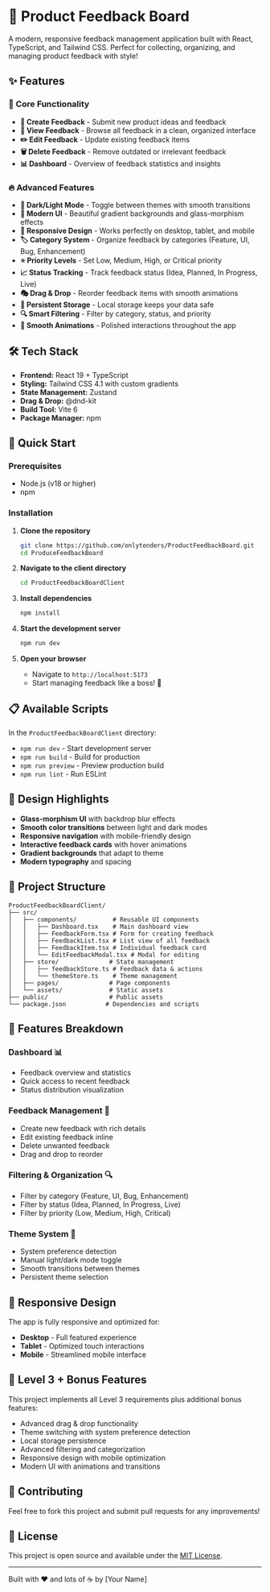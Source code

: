 # 🚀 Product Feedback Board

A modern, responsive feedback management application built with React, TypeScript, and Tailwind CSS. Perfect for collecting, organizing, and managing product feedback with style!

## ✨ Features

### 🎯 Core Functionality
- **📝 Create Feedback** - Submit new product ideas and feedback
- **👀 View Feedback** - Browse all feedback in a clean, organized interface
- **✏️ Edit Feedback** - Update existing feedback items
- **🗑️ Delete Feedback** - Remove outdated or irrelevant feedback
- **📊 Dashboard** - Overview of feedback statistics and insights

### 🔥 Advanced Features
- **🌙 Dark/Light Mode** - Toggle between themes with smooth transitions
- **🎨 Modern UI** - Beautiful gradient backgrounds and glass-morphism effects
- **📱 Responsive Design** - Works perfectly on desktop, tablet, and mobile
- **🏷️ Category System** - Organize feedback by categories (Feature, UI, Bug, Enhancement)
- **⭐ Priority Levels** - Set Low, Medium, High, or Critical priority
- **📈 Status Tracking** - Track feedback status (Idea, Planned, In Progress, Live)
- **🎭 Drag & Drop** - Reorder feedback items with smooth animations
- **💾 Persistent Storage** - Local storage keeps your data safe
- **🔍 Smart Filtering** - Filter by category, status, and priority
- **🎪 Smooth Animations** - Polished interactions throughout the app

## 🛠️ Tech Stack

- **Frontend:** React 19 + TypeScript
- **Styling:** Tailwind CSS 4.1 with custom gradients
- **State Management:** Zustand
- **Drag & Drop:** @dnd-kit
- **Build Tool:** Vite 6
- **Package Manager:** npm

## 🚀 Quick Start

### Prerequisites
- Node.js (v18 or higher)
- npm

### Installation

1. **Clone the repository**
   ```bash
   git clone https://github.com/onlytenders/ProductFeedbackBoard.git
   cd ProduceFeedbackBoard
   ```

2. **Navigate to the client directory**
   ```bash
   cd ProductFeedbackBoardClient
   ```

3. **Install dependencies**
   ```bash
   npm install
   ```

4. **Start the development server**
   ```bash
   npm run dev
   ```

5. **Open your browser**
   - Navigate to `http://localhost:5173`
   - Start managing feedback like a boss! 🎉

## 📋 Available Scripts

In the `ProductFeedbackBoardClient` directory:

- `npm run dev` - Start development server
- `npm run build` - Build for production
- `npm run preview` - Preview production build
- `npm run lint` - Run ESLint

## 🎨 Design Highlights

- **Glass-morphism UI** with backdrop blur effects
- **Smooth color transitions** between light and dark modes
- **Responsive navigation** with mobile-friendly design
- **Interactive feedback cards** with hover animations
- **Gradient backgrounds** that adapt to theme
- **Modern typography** and spacing

## 🔧 Project Structure

```
ProductFeedbackBoardClient/
├── src/
│   ├── components/          # Reusable UI components
│   │   ├── Dashboard.tsx    # Main dashboard view
│   │   ├── FeedbackForm.tsx # Form for creating feedback
│   │   ├── FeedbackList.tsx # List view of all feedback
│   │   ├── FeedbackItem.tsx # Individual feedback card
│   │   └── EditFeedbackModal.tsx # Modal for editing
│   ├── store/              # State management
│   │   ├── feedbackStore.ts # Feedback data & actions
│   │   └── themeStore.ts    # Theme management
│   ├── pages/              # Page components
│   └── assets/             # Static assets
├── public/                 # Public assets
└── package.json           # Dependencies and scripts
```

## 🌟 Features Breakdown

### Dashboard 📊
- Feedback overview and statistics
- Quick access to recent feedback
- Status distribution visualization

### Feedback Management 💬
- Create new feedback with rich details
- Edit existing feedback inline
- Delete unwanted feedback
- Drag and drop to reorder

### Filtering & Organization 🔍
- Filter by category (Feature, UI, Bug, Enhancement)
- Filter by status (Idea, Planned, In Progress, Live)
- Filter by priority (Low, Medium, High, Critical)

### Theme System 🌙
- System preference detection
- Manual light/dark mode toggle
- Smooth transitions between themes
- Persistent theme selection

## 📱 Responsive Design

The app is fully responsive and optimized for:
- **Desktop** - Full featured experience
- **Tablet** - Optimized touch interactions
- **Mobile** - Streamlined mobile interface

## 🎯 Level 3 + Bonus Features

This project implements all Level 3 requirements plus additional bonus features:
- Advanced drag & drop functionality
- Theme switching with system preference detection
- Local storage persistence
- Advanced filtering and categorization
- Responsive design with mobile optimization
- Modern UI with animations and transitions

## 🤝 Contributing

Feel free to fork this project and submit pull requests for any improvements!

## 📄 License

This project is open source and available under the [MIT License](LICENSE).

---

Built with ❤️ and lots of ☕ by [Your Name]
